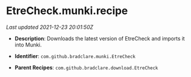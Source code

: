 # EtreCheck.munki.recipe

_Last updated 2021-12-23 20:01:50Z_

- **Description**: Downloads the latest version of EtreCheck and imports it into Munki.

- **Identifier**: `com.github.bradclare.munki.EtreCheck`

- **Parent Recipes**: `com.github.bradclare.download.EtreCheck`

